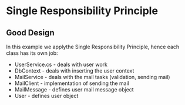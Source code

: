 # Single Responsibility Principle

## Good Design

In this example we applythe Single Responsibility Principle, hence each class has its own job:
- UserService.cs - deals with user work
- DbContext - deals with inserting the user context
- MailService - deals with the mail tasks (validation, sending mail)
- MailClient - implementation of sending the mail
- MailMessage - defines user mail message object
- User - defines user object

